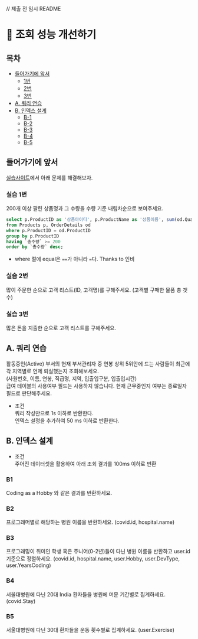 // 제출 전 임시 README
# 🚀 조회 성능 개선하기

## 목차
* [들어가기에 앞서](#들어가기에-앞서)
    * [1번](#실습-1번)
    * [2번](#실습-2번)
    * [3번](#실습-3번)
* [A. 쿼리 연습](#a-쿼리-연습)
* [B. 인덱스 설계](#b-인덱스-설계)
    * [B-1](#b1)
    * [B-2](#b2)
    * [B-3](#b3)
    * [B-4](#b4)
    * [B-5](#b5)

## 들어가기에 앞서
[실습사이트](https://www.w3schools.com/sql/trymysql.asp?filename=trysql_func_mysql_concat)에서 아래 문제를 해결해보자.

### 실습 1번
200개 이상 팔린 상품명과 그 수량을 수량 기준 내림차순으로 보여주세요.

```sql
select p.ProductID as '상품아이디', p.ProductName as '상품이름', sum(od.Quantity) as '총수량'
from Products p, OrderDetails od
where p.ProductID = od.ProductID
group by p.ProductID
having `총수량` >= 200
order by `총수량` desc;
```

* where 절에 equal은 `==`가 아니라 `=`다. Thanks to 인비

### 실습 2번
많이 주문한 순으로 고객 리스트(ID, 고객명)를 구해주세요. (고객별 구매한 물품 총 갯수)

### 실습 3번
많은 돈을 지출한 순으로 고객 리스트를 구해주세요.

## A. 쿼리 연습
활동중인(Active) 부서의 현재 부서관리자 중 연봉 상위 5위안에 드는 사람들이 최근에 각 지역별로 언제 퇴실했는지 조회해보세요.  
(사원번호, 이름, 연봉, 직급명, 지역, 입출입구분, 입출입시간)  
급여 테이블의 사용여부 필드는 사용하지 않습니다. 현재 근무중인지 여부는 종료일자 필드로 판단해주세요.

* 조건  
  쿼리 작성만으로 1s 이하로 반환한다.  
  인덱스 설정을 추가하여 50 ms 이하로 반환한다.

## B. 인덱스 설계
* 조건  
  주어진 데이터셋을 활용하여 아래 조회 결과를 100ms 이하로 반환

### B1
Coding as a Hobby 와 같은 결과를 반환하세요.

### B2
프로그래머별로 해당하는 병원 이름을 반환하세요. (covid.id, hospital.name)

### B3
프로그래밍이 취미인 학생 혹은 주니어(0-2년)들이 다닌 병원 이름을 반환하고 user.id 기준으로 정렬하세요. (covid.id, hospital.name, user.Hobby, user.DevType, user.YearsCoding)

### B4
서울대병원에 다닌 20대 India 환자들을 병원에 머문 기간별로 집계하세요. (covid.Stay)

### B5
서울대병원에 다닌 30대 환자들을 운동 횟수별로 집계하세요. (user.Exercise)
